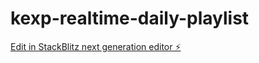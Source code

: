 # kexp-realtime-daily-playlist

[Edit in StackBlitz next generation editor ⚡️](https://stackblitz.com/~/github.com/warmbowski/kexp-realtime-daily-playlist)
